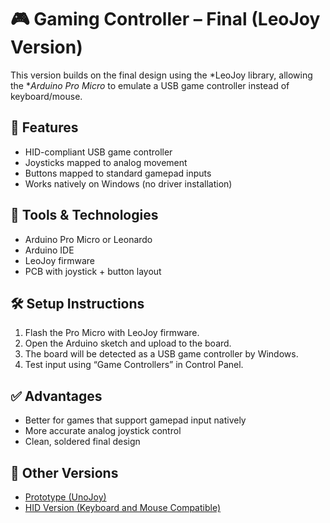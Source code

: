 # 🎮 Gaming Controller – Final (LeoJoy Version)

This version builds on the final design using the *LeoJoy library, allowing the **Arduino Pro Micro* to emulate a USB game controller instead of keyboard/mouse.

## 🚀 Features
- HID-compliant USB game controller
- Joysticks mapped to analog movement
- Buttons mapped to standard gamepad inputs
- Works natively on Windows (no driver installation)

## 🔧 Tools & Technologies
- Arduino Pro Micro or Leonardo
- Arduino IDE
- LeoJoy firmware
- PCB with joystick + button layout

## 🛠 Setup Instructions
1. Flash the Pro Micro with LeoJoy firmware.
2. Open the Arduino sketch and upload to the board.
3. The board will be detected as a USB game controller by Windows.
4. Test input using “Game Controllers” in Control Panel.

## ✅ Advantages
- Better for games that support gamepad input natively
- More accurate analog joystick control
- Clean, soldered final design

## 📂 Other Versions
- [Prototype (UnoJoy)](https://github.com/irfan7072/Gaming-Controller-Prototype-UnoJoy)
- [HID Version (Keyboard and Mouse Compatible) ](https://github.com/irfan7072/Gaming-Controller-HID)
